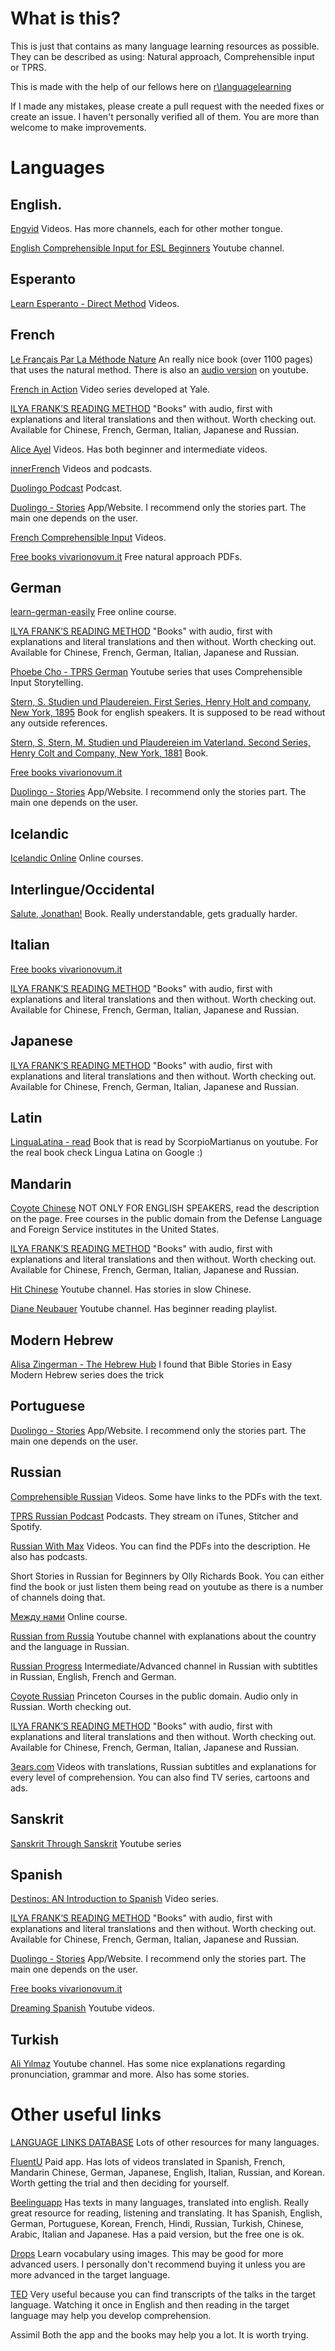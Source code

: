 # What is this?
This is just that contains as many language learning resources as possible.
They can be described as using: Natural approach, Comprehensible input or TPRS.

This is made with the help of our fellows here on [r\languagelearning](www.reddit.com/r/languagelearning/)

If I made any mistakes, please create a pull request with the needed fixes or create an issue.
I haven't personally verified all of them.
You are more than welcome to make improvements.


# Languages

## English.
[Engvid](https://www.youtube.com/channel/UCKRBA9XfgzAtJodE4t8cUeg)
Videos. Has more channels, each for other mother tongue.

[English Comprehensible Input for ESL Beginners](https://www.youtube.com/channel/UCSW8FB6e8tUGEaDsoe7SlWw)
Youtube channel.

## Esperanto
[Learn Esperanto - Direct Method](https://www.youtube.com/channel/UC5p3lVv0FLmLoExL-_iU2DA)
Videos.


## French

[Le Français Par La Méthode Nature](https://www.patreon.com/posts/le-francais-par-42969399)
An really nice book (over 1100 pages) that uses the natural method.
There is also an [audio version](https://www.youtube.com/watch?v=0uS5WSeH8iM&list=PLf8XN5kNFkhdIS7NMcdUdxibD1UyzNFTP) on youtube.

[French in Action](https://www.learner.org/series/french-in-action/)
Video series developed at Yale.

[ILYA FRANK’S READING METHOD](http://english.franklang.ru/index.php/french/5-french-with-the-little-prince)
"Books" with audio, first with explanations and literal translations and then without. Worth checking out. Available for Chinese, French, German, Italian, Japanese and Russian.

[Alice Ayel](https://www.youtube.com/user/aliceayel/featured)
Videos. Has both beginner and intermediate videos.

[innerFrench](https://innerfrench.com)
Videos and podcasts.

[Duolingo Podcast](https://podcast.duolingo.com/french)
Podcast.

[Duolingo - Stories](https://stories.duolingo.com/)
App/Website. I recommend only the stories part. The main one depends on the user.

[French Comprehensible Input](https://www.youtube.com/channel/UC-XUpEBvcQcRqMdtLhoXmOA/videos)
Videos.


[Free books vivarionovum.it](https://vivariumnovum.it/risorse-didattiche/propria-formazione/metodo-diretto-applicato-alle-lingue-moderne)
Free natural approach PDFs.


## German
[learn-german-easily](https://learn-german-easily.com/basic-lesson-tprs)
Free online course.

[ILYA FRANK’S READING METHOD](http://english.franklang.ru/index.php/german)
"Books" with audio, first with explanations and literal translations and then without. Worth checking out. Available for Chinese, French, German, Italian, Japanese and Russian.

[Phoebe Cho - TPRS German](https://www.youtube.com/playlist?list=PLKX3ce-xRQD2J1AJW_XJdI9R75DXKXRbi)
Youtube series that uses Comprehensible Input Storytelling.

[Stern, S. Studien und Plaudereien. First Series, Henry Holt and company, New York, 1895](http://www.gutenberg.org/ebooks/22160)
Book for english speakers. It is supposed to be read without any outside references.

[Stern, S, Stern, M. Studien und Plaudereien im Vaterland. Second Series, Henry Colt and Company, New York, 1881](http://www.gutenberg.org/ebooks/35797)
Book.

[Free books vivarionovum.it](https://vivariumnovum.it/risorse-didattiche/propria-formazione/metodo-diretto-applicato-alle-lingue-moderne)


[Duolingo - Stories](https://stories.duolingo.com/)
App/Website. I recommend only the stories part. The main one depends on the user.

## Icelandic 
[Icelandic Online](https://icelandiconline.com/courses)
Online courses.

## Interlingue/Occidental
[Salute, Jonathan!](https://en.wikibooks.org/wiki/Salute,_Jonathan!)
Book. Really understandable, gets gradually harder.

## Italian
[Free books vivarionovum.it](https://vivariumnovum.it/risorse-didattiche/propria-formazione/metodo-diretto-applicato-alle-lingue-moderne)

[ILYA FRANK’S READING METHOD](http://english.franklang.ru/index.php/italian)
"Books" with audio, first with explanations and literal translations and then without. Worth checking out. Available for Chinese, French, German, Italian, Japanese and Russian.

## Japanese
[ILYA FRANK’S READING METHOD](http://english.franklang.ru/index.php/japanese)
"Books" with audio, first with explanations and literal translations and then without. Worth checking out. Available for Chinese, French, German, Italian, Japanese and Russian.

## Latin
[LinguaLatina - read](https://www.youtube.com/watch?v=_Zt19wzsW-c&list=PLU1WuLg45SiyrXahjvFahDuA060P487pV)
Book that is read by ScorpioMartianus on youtube. For the real book check Lingua Latina on Google :)

## Mandarin

[Coyote Chinese](http://cytchinese.tuxfamily.org/)
NOT ONLY FOR ENGLISH SPEAKERS, read the description on the page. Free courses in the public domain from the Defense Language and Foreign Service institutes in the United States.

[ILYA FRANK’S READING METHOD](http://english.franklang.ru/index.php/chinese/8-den-ze-true-life-real-stories)
"Books" with audio, first with explanations and literal translations and then without. Worth checking out. Available for Chinese, French, German, Italian, Japanese and Russian.

[Hit Chinese](https://www.youtube.com/channel/UCv33mxPEDfd_Ee1pz1y8KLw)
Youtube channel. Has stories in slow Chinese.

[Diane Neubauer](https://www.youtube.com/watch?v=_gEsjNgq5tU)
Youtube channel. Has beginner reading playlist.


## Modern Hebrew
[Alisa Zingerman - The Hebrew Hub](https://www.youtube.com/channel/UCUn7wA2GaEITAt4GzBZDbhQ)
I found that Bible Stories in Easy Modern Hebrew series does the trick

## Portuguese
[Duolingo - Stories](https://stories.duolingo.com/)
App/Website. I recommend only the stories part. The main one depends on the user.

## Russian

[Comprehensible Russian](https://www.youtube.com/channel/UCDNbk-uX4D6nsthi8L03fng)
Videos. Some have links to the PDFs with the text.


[TPRS Russian Podcast](https://realrussianclub.com/tprs-russian-effortless-russian/)
Podcasts. They stream on iTunes, Stitcher and Spotify.


[Russian With Max](https://www.youtube.com/channel/UCklUqFEcJqFnWKEBozw5p4g/playlists)
Videos. You can find the PDFs into the description. He also has podcasts.

Short Stories in Russian for Beginners by Olly Richards
Book. You can either find the book or just listen them being read on youtube as there is a number of channels doing that.

[Между нами](https://mezhdunami.org/)
Online course.

[Russian from Russia](https://www.youtube.com/channel/UCToc6Wngxhw2jfhvGzS966Q/)
Youtube channel with explanations about the country and the language in Russian.

[Russian Progress](https://www.youtube.com/channel/UCF0ZeqSkybD1aFtFxjA8z9w)
Intermediate/Advanced channel in Russian with subtitles in Russian, English, French and German.

[Coyote Russian](http://cytrussian.tuxfamily.org/)
Princeton Courses in the public domain. Audio only in Russian. Worth checking out.

[ILYA FRANK’S READING METHOD](http://english.franklang.ru/index.php/russian)
"Books" with audio, first with explanations and literal translations and then without. Worth checking out. Available for Chinese, French, German, Italian, Japanese and Russian.

[3ears.com](https://3ears.com/)
Videos with translations, Russian subtitles and explanations for every level of comprehension. You can also find TV series, cartoons and ads.

## Sanskrit
[Sanskrit Through Sanskrit](https://www.youtube.com/playlist?list=PLudSN7Po9muLeRM6545s68eakbxwZRpEJ)
Youtube series




## Spanish
[Destinos: AN Introduction to Spanish](https://www.youtube.com/watch?v=r1bZix5GZZ4&list=PLVnZ9hn7mt30PI4qXZ5o_mYx3l2A-arG2)
Video series.

[ILYA FRANK’S READING METHOD](http://english.franklang.ru/index.php/spanish)
"Books" with audio, first with explanations and literal translations and then without. Worth checking out. Available for Chinese, French, German, Italian, Japanese and Russian.

[Duolingo - Stories](https://stories.duolingo.com/)
App/Website. I recommend only the stories part. The main one depends on the user.

[Free books vivarionovum.it](https://vivariumnovum.it/risorse-didattiche/propria-formazione/metodo-diretto-applicato-alle-lingue-moderne)

[Dreaming Spanish](https://www.youtube.com/channel/UCouyFdE9-Lrjo3M_2idKq1A)
Youtube videos.

## Turkish
[Ali Yılmaz](https://www.youtube.com/channel/UCUulrH3oLPu41NhMNPubYxQ)
Youtube channel. Has some nice explanations regarding pronunciation, grammar and more. Also has some stories.



# Other useful links
[LANGUAGE LINKS DATABASE](https://universeofmemory.com/language-links-database/)
Lots of other resources for many languages.

[FluentU](https://www.fluentu.com/)
Paid app. Has lots of videos translated in Spanish, French, Mandarin Chinese, German, Japanese, English, Italian, Russian, and Korean. Worth getting the trial and then deciding for yourself.

[Beelinguapp](https://www.beelinguapp.com/)
Has texts in many languages, translated into english. Really great resource for reading, listening and translating. It has Spanish, English, German, Portuguese, Korean, French, Hindi, Russian, Turkish, Chinese, Arabic, Italian and Japanese. Has a paid version, but the free one is ok.

[Drops](https://languagedrops.com/)
Learn vocabulary using images. This may be good for more advanced users. I personally don't recommend buying it unless you are more advanced in the target language.

[TED](https://www.ted.com/)
Very useful because you can find transcripts of the talks in the target language. Watching it once in English and then reading in the target language may help you develop comprehension.

Assimil
Both the app and the books may help you a lot. It is worth trying.







